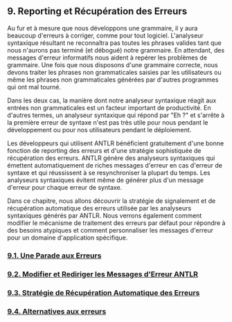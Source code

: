 ## 9. Reporting et Récupération des Erreurs

Au fur et à mesure que nous développons une grammaire, il y aura beaucoup d'erreurs à corriger, comme pour tout logiciel. L'analyseur syntaxique résultant ne reconnaîtra pas toutes les phrases valides tant que nous n'aurons pas terminé (et débogué) notre grammaire. En attendant, des messages d'erreur informatifs nous aident à repérer les problèmes de grammaire. Une fois que nous disposons d'une grammaire correcte, nous devons traiter les phrases non grammaticales saisies par les utilisateurs ou même les phrases non grammaticales générées par d'autres programmes qui ont mal tourné.

Dans les deux cas, la manière dont notre analyseur syntaxique réagit aux entrées non grammaticales est un facteur important de productivité. En d'autres termes, un analyseur syntaxique qui répond par "Eh ?" et s'arrête à la première erreur de syntaxe n'est pas très utile pour nous pendant le développement ou pour nos utilisateurs pendant le déploiement.

Les développeurs qui utilisent ANTLR bénéficient gratuitement d'une bonne fonction de reporting des erreurs et d'une stratégie sophistiquée de récupération des erreurs. ANTLR génère des analyseurs syntaxiques qui émettent automatiquement de riches messages d'erreur en cas d'erreur de syntaxe et qui réussissent à se resynchroniser la plupart du temps. Les analyseurs syntaxiques évitent même de générer plus d'un message d'erreur pour chaque erreur de syntaxe.

Dans ce chapitre, nous allons découvrir la stratégie de signalement et de récupération automatique des erreurs utilisée par les analyseurs syntaxiques générés par ANTLR. Nous verrons également comment modifier le mécanisme de traitement des erreurs par défaut pour répondre à des besoins atypiques et comment personnaliser les messages d'erreur pour un domaine d'application spécifique.

### [9.1. Une Parade aux Erreurs](1)
### [9.2. Modifier et Rediriger les Messages d'Erreur ANTLR](2)
### [9.3. Stratégie de Récupération Automatique des Erreurs](3)
### [9.4. Alternatives aux erreurs](4)
